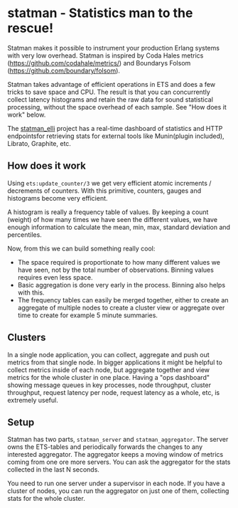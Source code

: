 # statman - Statistics man to the rescue!

Statman makes it possible to instrument your production Erlang systems
with very low overhead. Statman is inspired by Coda Hales metrics
(https://github.com/codahale/metrics/) and Boundarys Folsom
(https://github.com/boundary/folsom).

Statman takes advantage of efficient operations in ETS and does a few
tricks to save space and CPU. The result is that you can concurrently
collect latency histograms and retain the raw data for sound
statistical processing, without the space overhead of each sample. See
"How does it work" below.

The [statman_elli](https://github.com/knutin/statman_elli) project has
a real-time dashboard of statistics and HTTP endpointsfor retrieving
stats for external tools like Munin(plugin included), Librato,
Graphite, etc.

## How does it work

Using `ets:update_counter/3` we get very efficient atomic increments /
decrements of counters. With this primitive, counters, gauges and
histograms become very efficient.

A histogram is really a frequency table of values. By keeping a count
(weight) of how many times we have seen the different values, we have
enough information to calculate the mean, min, max, standard deviation
and percentiles.

Now, from this we can build something really cool:

 * The space required is proportionate to how many different values we
   have seen, not by the total number of observations. Binning values
   requires even less space.
 * Basic aggregation is done very early in the process. Binning also
   helps with this.
 * The frequency tables can easily be merged together, either to
   create an aggregate of multiple nodes to create a cluster view or
   aggregate over time to create for example 5 minute summaries.


## Clusters

In a single node application, you can collect, aggregate and push out
metrics from that single node. In bigger applications it might be
helpful to collect metrics inside of each node, but aggregate together
and view metrics for the whole cluster in one place. Having a "ops
dashboard" showing message queues in key processes, node throughput,
cluster throughput, request latency per node, request latency as a
whole, etc, is extremely useful.

## Setup

Statman has two parts, `statman_server` and `statman_aggregator`. The
server owns the ETS-tables and periodically forwards the changes to
any interested aggregator. The aggregator keeps a moving window of
metrics coming from one ore more servers. You can ask the aggregator
for the stats collected in the last N seconds.

You need to run one server under a supervisor in each node. If you
have a cluster of nodes, you can run the aggregator on just one of
them, collecting stats for the whole cluster.

